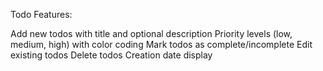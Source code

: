 Todo Features:

Add new todos with title and optional description
Priority levels (low, medium, high) with color coding
Mark todos as complete/incomplete
Edit existing todos
Delete todos
Creation date display
